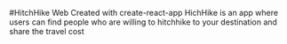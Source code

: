 #HitchHike Web
Created with create-react-app
HichHike is an app where users can find people who are willing to hitchhike to your destination and share the travel cost
